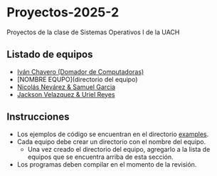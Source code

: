 # Proyectos-2025-2
Proyectos de la clase de Sistemas Operativos I de la UACH

## Listado de equipos

* [Iván Chavero (Domador de Computadoras)](examples)
* [NOMBRE EQUPO](directorio del equipo)
* [Nicolás Nevárez & Samuel Garcia](kerneles)
* [Jackson Velazquez & Uriel Reyes](JacksonVelazquez_UrielReyes)

## Instrucciones

* Los ejemplos de código se encuentran en el directorio [examples](examples).
* Cada equipo debe crear un directorio con el nombre del equipo.
  * Una vez creado el directorio del equipo, agregarlo a la lista de equipos
    que se encuentra arriba de esta sección.
* Los programas deben compilar en el momento de la revisión.

